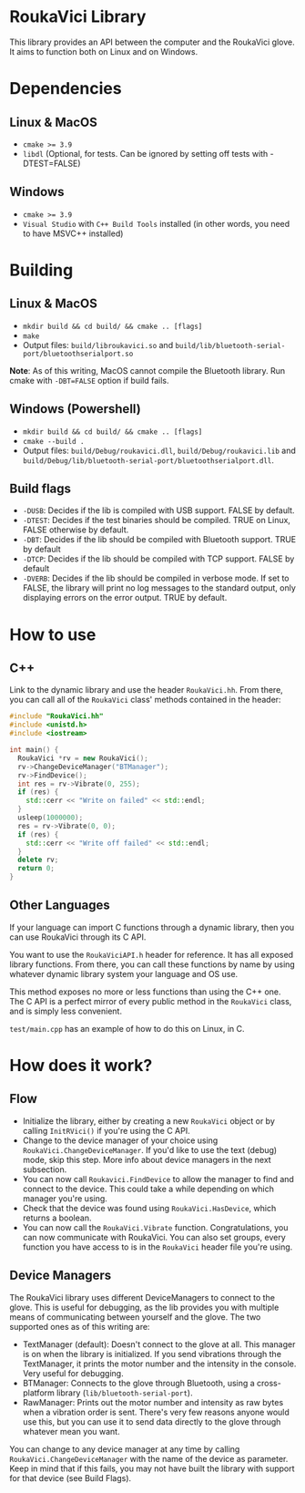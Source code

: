 # RoukaVici Library
This library provides an API between the computer and the RoukaVici glove. It aims to function both on Linux and on Windows.

# Dependencies
## Linux & MacOS
- `cmake >= 3.9`
- `libdl` (Optional, for tests. Can be ignored by setting off tests with -DTEST=FALSE)

## Windows
- `cmake >= 3.9`
- `Visual Studio` with `C++ Build Tools` installed (in other words, you need to have MSVC++ installed)

# Building
## Linux & MacOS
- `mkdir build && cd build/ && cmake .. [flags]`
- `make`
- Output files: `build/libroukavici.so` and `build/lib/bluetooth-serial-port/bluetoothserialport.so`

**Note**: As of this writing, MacOS cannot compile the Bluetooth library. Run cmake with `-DBT=FALSE` option if build fails.

## Windows (Powershell)
- `mkdir build && cd build/ && cmake .. [flags]`
- `cmake --build .`
- Output files: `build/Debug/roukavici.dll`, `build/Debug/roukavici.lib` and `build/Debug/lib/bluetooth-serial-port/bluetoothserialport.dll`.

## Build flags
- `-DUSB`: Decides if the lib is compiled with USB support. FALSE by default.
- `-DTEST`: Decides if the test binaries should be compiled. TRUE on Linux, FALSE otherwise by default.
- `-DBT`: Decides if the lib should be compiled with Bluetooth support. TRUE by default
- `-DTCP`: Decides if the lib should be compiled with TCP support. FALSE by default
- `-DVERB`: Decides if the lib should be compiled in verbose mode. If set to FALSE, the library will print no log messages to the standard output, only displaying errors on the error output. TRUE by default.

# How to use
## C++
Link to the dynamic library and use the header `RoukaVici.hh`. From there, you can call all of the `RoukaVici` class' methods contained in the header:
```cpp
#include "RoukaVici.hh"
#include <unistd.h>
#include <iostream>

int main() {
  RoukaVici *rv = new RoukaVici();
  rv->ChangeDeviceManager("BTManager");
  rv->FindDevice();
  int res = rv->Vibrate(0, 255);
  if (res) {
    std::cerr << "Write on failed" << std::endl;
  }
  usleep(1000000);
  res = rv->Vibrate(0, 0);
  if (res) {
    std::cerr << "Write off failed" << std::endl;
  }
  delete rv;
  return 0;
}
```

## Other Languages
If your language can import C functions through a dynamic library, then you can use RoukaVici through its C API.

You want to use the `RoukaViciAPI.h` header for reference. It has all exposed library functions. From there, you can call these functions by name by using whatever dynamic library system your language and OS use.

This method exposes no more or less functions than using the C++ one. The C API is a perfect mirror of every public method in the `RoukaVici` class, and is simply less convenient.

`test/main.cpp` has an example of how to do this on Linux, in C.

# How does it work?
## Flow
- Initialize the library, either by creating a new `RoukaVici` object or by calling `InitRVici()` if you're using the C API.
- Change to the device manager of your choice using `RoukaVici.ChangeDeviceManager`. If you'd like to use the text (debug) mode, skip this step. More info about device managers in the next subsection.
- You can now call `Roukavici.FindDevice` to allow the manager to find and connect to the device. This could take a while depending on which manager you're using.
- Check that the device was found using `RoukaVici.HasDevice`, which returns a boolean.
- You can now call the `RoukaVici.Vibrate` function. Congratulations, you can now communicate with RoukaVici. You can also set groups, every function you have access to is in the `RoukaVici` header file you're using.

## Device Managers
The RoukaVici library uses different DeviceManagers to connect to the glove. This is useful for debugging, as the lib provides you with multiple means of communicating between yourself and the glove. The two supported ones as of this writing are:

- TextManager (default): Doesn't connect to the glove at all. This manager is on when the library is initialized. If you send vibrations through the TextManager, it prints the motor number and the intensity in the console. Very useful for debugging.
- BTManager: Connects to the glove through Bluetooth, using a cross-platform library (`lib/bluetooth-serial-port`).
- RawManager: Prints out the motor number and intensity as raw bytes when a vibration order is sent. There's very few reasons anyone would use this, but you can use it to send data directly to the glove through whatever mean you want.

You can change to any device manager at any time by calling `RoukaVici.ChangeDeviceManager` with the name of the device as parameter. Keep in mind that if this fails, you may not have built the library with support for that device (see Build Flags).

